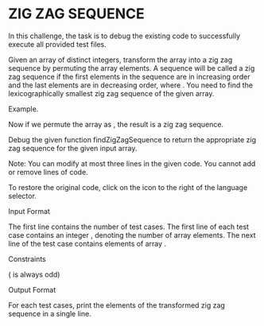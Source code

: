 # ZIG ZAG SEQUENCE

In this challenge, the task is to debug the existing code to successfully execute all provided test files.

Given an array of  distinct integers, transform the array into a zig zag sequence by permuting the array elements. A sequence will be called a zig zag sequence if the first  elements in the sequence are in increasing order and the last  elements are in decreasing order, where . You need to find the lexicographically smallest zig zag sequence of the given array.

Example.


Now if we permute the array as , the result is a zig zag sequence.

Debug the given function findZigZagSequence to return the appropriate zig zag sequence for the given input array.

Note: You can modify at most three lines in the given code. You cannot add or remove lines of code.

To restore the original code, click on the icon to the right of the language selector.

Input Format

The first line contains  the number of test cases. The first line of each test case contains an integer , denoting the number of array elements. The next line of the test case contains  elements of array .

Constraints


 ( is always odd)

Output Format

For each test cases, print the elements of the transformed zig zag sequence in a single line.